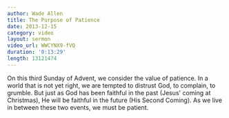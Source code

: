 ```yaml
--- 
author: Wade Allen 
title: The Purpose of Patience 
date: 2013-12-15 
category: video
layout: sermon
video_url: WWCYNX9-fVQ
duration: '0:13:29'
length: 13121474 
---
```


On this third Sunday of Advent, we consider the value of patience. In a world that is not yet right, we are tempted to distrust God, to complain, to grumble. But just as God has been faithful in the past (Jesus' coming at Christmas), He will be faithful in the future (His Second Coming). As we live in between these two events, we must be patient.

